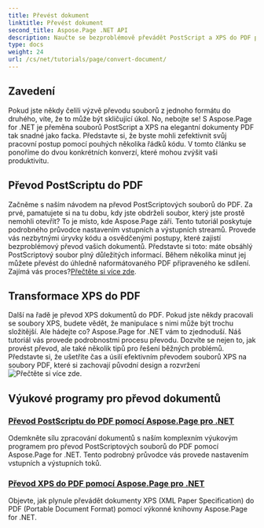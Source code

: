 ```yaml
---
title: Převést dokument
linktitle: Převést dokument
second_title: Aspose.Page .NET API
description: Naučte se bezproblémově převádět PostScript a XPS do PDF pomocí Aspose.Page for .NET. Postupujte podle našich podrobných výukových programů pro snadné zpracování dokumentů.
type: docs
weight: 24
url: /cs/net/tutorials/page/convert-document/
---
```

## Zavedení

Pokud jste někdy čelili výzvě převodu souborů z jednoho formátu do druhého, víte, že to může být skličující úkol. No, nebojte se! S Aspose.Page for .NET je přeměna souborů PostScript a XPS na elegantní dokumenty PDF tak snadné jako facka. Představte si, že byste mohli zefektivnit svůj pracovní postup pomocí pouhých několika řádků kódu. V tomto článku se ponoříme do dvou konkrétních konverzí, které mohou zvýšit vaši produktivitu.

## Převod PostScriptu do PDF

Začněme s naším návodem na převod PostScriptových souborů do PDF. Za prvé, pamatujete si na tu dobu, kdy jste obdrželi soubor, který jste prostě nemohli otevřít? To je místo, kde Aspose.Page září. Tento tutoriál poskytuje podrobného průvodce nastavením vstupních a výstupních streamů. Provede vás nezbytnými úryvky kódu a osvědčenými postupy, které zajistí bezproblémový převod vašich dokumentů. Představte si toto: máte obsáhlý PostScriptový soubor plný důležitých informací. Během několika minut jej můžete převést do úhledně naformátovaného PDF připraveného ke sdílení. Zajímá vás proces?[Přečtěte si více zde](./postscript-to-pdf-conversion/).

## Transformace XPS do PDF

Další na řadě je převod XPS dokumentů do PDF. Pokud jste někdy pracovali se soubory XPS, budete vědět, že manipulace s nimi může být trochu složitější. Ale hádejte co? Aspose.Page for .NET vám to zjednoduší. Náš tutoriál vás provede podrobnostmi procesu převodu. Dozvíte se nejen to, jak provést převod, ale také několik tipů pro řešení běžných problémů. Představte si, že ušetříte čas a úsilí efektivním převodem souborů XPS na soubory PDF, které si zachovají původní design a rozvržení![Přečtěte si více zde](./converting-xps-to-pdf/).

## Výukové programy pro převod dokumentů
### [Převod PostScriptu do PDF pomocí Aspose.Page pro .NET](./postscript-to-pdf-conversion/)
Odemkněte sílu zpracování dokumentů s naším komplexním výukovým programem pro převod PostScriptových souborů do PDF pomocí Aspose.Page for .NET. Tento podrobný průvodce vás provede nastavením vstupních a výstupních toků.
### [Převod XPS do PDF pomocí Aspose.Page pro .NET](./converting-xps-to-pdf/)
Objevte, jak plynule převádět dokumenty XPS (XML Paper Specification) do PDF (Portable Document Format) pomocí výkonné knihovny Aspose.Page for .NET.